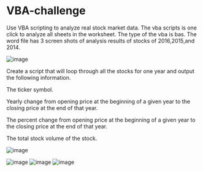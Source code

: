 # VBA-challenge
Use VBA scripting to analyze real stock market data.
The vba scripts is one click to analyze all sheets in the worksheet. The type of the vba is bas.
The word file has 3 screen shots of analysis results of stocks of 2016,2015,and 2014.



![image](https://user-images.githubusercontent.com/79819331/119191484-b280d300-ba4c-11eb-896b-68a2b383076e.png)

Create a script that will loop through all the stocks for one year and output the following information.


The ticker symbol.


Yearly change from opening price at the beginning of a given year to the closing price at the end of that year.


The percent change from opening price at the beginning of a given year to the closing price at the end of that year.


The total stock volume of the stock.

![image](https://user-images.githubusercontent.com/79819331/119191346-806f7100-ba4c-11eb-9b4e-9fc8b9a5023a.png)


![image](https://user-images.githubusercontent.com/79819331/119189452-1229af00-ba4a-11eb-9f68-98cda6433f2f.png)
![image](https://user-images.githubusercontent.com/79819331/119189466-1655cc80-ba4a-11eb-9267-9eb7d2185a34.png)
![image](https://user-images.githubusercontent.com/79819331/119189486-1b1a8080-ba4a-11eb-9049-7a821ab16f23.png)


